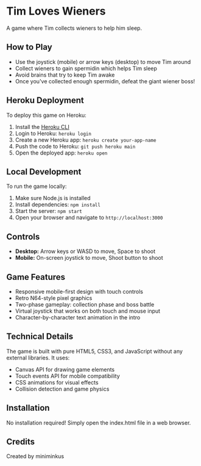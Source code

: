 # Tim Loves Wieners

A game where Tim collects wieners to help him sleep.

## How to Play

- Use the joystick (mobile) or arrow keys (desktop) to move Tim around
- Collect wieners to gain spermidin which helps Tim sleep
- Avoid brains that try to keep Tim awake
- Once you've collected enough spermidin, defeat the giant wiener boss!

## Heroku Deployment

To deploy this game on Heroku:

1. Install the [Heroku CLI](https://devcenter.heroku.com/articles/heroku-cli)
2. Login to Heroku: `heroku login`
3. Create a new Heroku app: `heroku create your-app-name`
4. Push the code to Heroku: `git push heroku main`
5. Open the deployed app: `heroku open`

## Local Development

To run the game locally:

1. Make sure Node.js is installed
2. Install dependencies: `npm install`
3. Start the server: `npm start`
4. Open your browser and navigate to `http://localhost:3000`

## Controls

- **Desktop:** Arrow keys or WASD to move, Space to shoot
- **Mobile:** On-screen joystick to move, Shoot button to shoot

## Game Features

- Responsive mobile-first design with touch controls
- Retro N64-style pixel graphics
- Two-phase gameplay: collection phase and boss battle
- Virtual joystick that works on both touch and mouse input
- Character-by-character text animation in the intro

## Technical Details

The game is built with pure HTML5, CSS3, and JavaScript without any external libraries. It uses:

- Canvas API for drawing game elements
- Touch events API for mobile compatibility
- CSS animations for visual effects
- Collision detection and game physics

## Installation

No installation required! Simply open the index.html file in a web browser.

## Credits

Created by miniminkus 